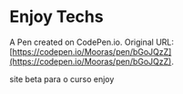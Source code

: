 # Enjoy Techs

A Pen created on CodePen.io. Original URL: [https://codepen.io/Mooras/pen/bGoJQzZ](https://codepen.io/Mooras/pen/bGoJQzZ).

site beta para o curso enjoy
